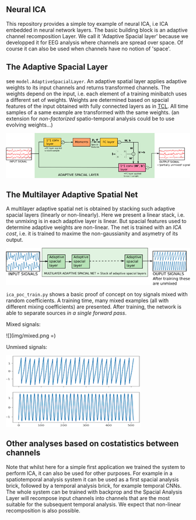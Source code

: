## Neural ICA

This repository provides a simple toy example of neural ICA, i.e ICA embedded in neural network layers. The basic building block is an adaptive channel recomposition Layer. We call it 'Adaptive Spacial layer' because we developped it for EEG analysis where channels are spread over space. Of course it can also be used when channels have no notion of 'space'. 

## The Adaptive Spacial Layer

see `model.AdaptiveSpacialLayer`. 
An adaptive spatial layer applies adaptive weights to its input channels and returns transformed channels. The weights depend on the input, i.e. each element of a training minibatch uses a different set of weights. Weights are determined based on spacial features of the input obtained with fully connected layers as in [TCL](https://arxiv.org/abs/1605.06336). All time samples of a same example are transformed with the same weights. (an extension for _non-factorized_ spatio-temporal analysis could be to use evolving weights...) 

![](img/adapt_spa_layer.png)

## The Multilayer Adaptive Spatial Net

A multilayer adaptive spatial net is obtained by stacking such adaptive spacial layers (linearly or non-linearly). Here we present a linear stack, i.e. the unmixing is in each adaptive layer is linear. But spacial features used to determine adaptive weights are non-linear. The net is trained with an _ICA cost_, i.e. it is trained to maxime the non-gaussianity and asymetry of its output. 

![](img/adap_spa_net.png)

`ica_poc_train.py` shows a basic proof of concept on toy signals mixed with random coefficients. A training time, many mixed examples (all with different mixing coefficients) are presented. After training, the network is able to separate sources _in a single forward pass_. 

Mixed signals:

![](img/mixed.png =)

Unmixed signals:

![](img/unmixed.png)

## Other analyses based on costatistics between channels

Note that whilst here for a simple first application we trained the system to perform ICA, it can also be used for other purposes. For example in a spatiotemporal analysis system it can be used as a first spacial analysis brick, followed by a temporal analysis brick, for example temporal CNNs. The whole system can be trained with backprop and the Spacial Analysis Layer will recompose input channels into channels that are the most suitable for the subsequent temporal analysis. We expect that non-linear recomposition is also possible. 